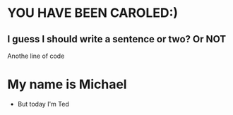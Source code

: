 # YOU HAVE BEEN CAROLED:)

## I guess I should write a sentence or two? Or NOT

Anothe line of code 

# My name is Michael

- But today I'm Ted